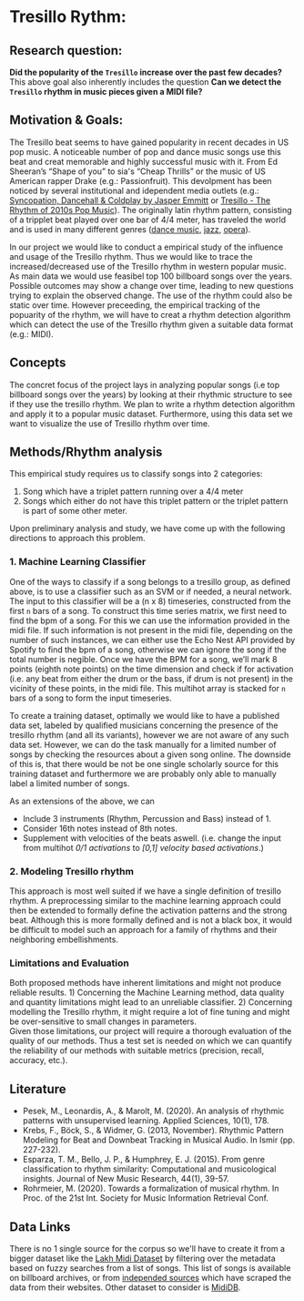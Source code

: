 





# Tresillo Rythm: 

## Research question: 

**Did the popularity of the `Tresillo` increase over the past few decades?**  
This above goal also inherently includes the question **Can we detect the `Tresillo` rhythm in music pieces given a MIDI file?**

## Motivation & Goals: 
The Tresillo beat seems to have gained popularity in recent decades in US pop music. A noticeable number of pop and dance music songs use this beat and creat memorable and highly successful music with it. From Ed Sheeran’s “Shape of you” to sia's “Cheap Thrills” or the music of US American rapper Drake (e.g.: Passionfruit). This devolpment has been noticed by several institutional and idependent media outlets (e.g.: [Syncopation, Dancehall & Coldplay by Jasper Emmitt](https://medium.com/@jasperemmitt/syncopation-dancehall-coldplay-ede27c6d01cf) or [Tresillo - The Rhythm of 2010s Pop Music](https://www.youtube.com/watch?v=DZ_yT_ukkKA)). The originally latin rhythm pattern, consisting of a tripplet beat played over one bar of 4/4 meter, has traveled the world and is used in many different genres ([dance music](https://www.youtube.com/watch?v=JGwWNGJdvx8), [jazz](https://www.youtube.com/watch?v=4CtyQXFtu2U), [opera](https://www.youtube.com/watch?v=KJ_HHRJf0xg)).

In our project we would like to conduct a empirical study of the influence and usage of the Tresillo rhythm. Thus we would like to trace the increased/decreased use of the Tresillo rhythm in western popular music. As main data we would use feasibel top 100 billboard songs over the years. Possible outcomes may show a change over time, leading to new questions trying to explain the observed change. The use of the rhythm could also be static over time.
However preceeding, the empirical tracking of the popuarity of the rhythm, we will have to creat a rhythm detection algorithm which can detect the use of the  Tresillo rhythm given a suitable data format (e.g.: MIDI).



## Concepts 

The concret focus of the project lays in analyzing popular songs (i.e top billboard songs over the years) by looking at their rhythmic structure to see if they use the tresillo rhythm. We plan to write a rhythm detection algorithm and apply it to a popular music dataset. Furthermore, using this data set we want to visualize the use of Tresillo rhythm over time. 


## Methods/Rhythm analysis

This empirical study requires us to classify songs into 2 categories: 
1) Song which have a triplet pattern running over a 4/4 meter 
2) Songs which either do not have this triplet pattern or the triplet pattern is part of some other meter.

Upon preliminary analysis and study, we have come up with the following directions to approach this problem. 
### 1. Machine Learning Classifier
One of the ways to classify if a song belongs to a tresillo group, as defined above, is to use a classifier such as an SVM or if needed, a neural network. The input to this classifier will be a (n x 8) timeseries, constructed from the first `n` bars of a song. To construct this time series matrix, we first need to find the bpm of a song. For this we can use the information provided in the midi file. If such information is not present in the midi file, depending on the number of such instances, we can either use the Echo Nest API provided by Spotify to find the bpm of a song, otherwise we can ignore the song if the total number is negible.
Once we have the BPM for a song, we’ll mark 8 points (eighth note points) on the time dimension and check if for activation (i.e. any beat from either the drum or the bass, if drum is not present) in the vicinity of these points, in the midi file. This multihot array is stacked for `n` bars of a song to form the input timeseries.

To create a training dataset, optimally we would like to have a published data set, labeled by qualified musicians concerning the presence of the tresillo rhythm (and all its variants), however we are not aware of any such data set. However, we can do the task manually for a limited number of songs by checking the resources about a given song online. The downside of this is, that there would be not be one single scholarly source for this training dataset and furthermore we are probably only able to manually label a limited number of songs.  

As an extensions of the above, we can 
- Include 3 instruments (Rhythm, Percussion and Bass) instead of 1.
- Consider 16th notes instead of 8th notes.
- Supplement with velocities of the beats aswell. (i.e. change the input from multihot _0/1 activations_ to _[0,1] velocity based activations_.)

### 2. Modeling Tresillo rhythm
This approach is most well suited if we have a single definition of tresillo rhythm. A preprocessing similar to the machine learning approach could then be extended to formally define the activation patterns and the strong beat. Although this is more formally defined and is not a black box, it would be difficult to model such an approach for a family of rhythms and their neighboring embellishments. 

### Limitations and Evaluation
Both proposed methods have inherent limitations and might not produce reliable results. 1) Concerning the Machine Learning method, data quality and quantity limitations might lead to an unreliable classifier. 2) Concerning modelling the Tresillo rhythm, it might require a lot of fine tuning and might be over-sensitive to small changes in parameters.  
Given those limitations, our project will require a thorough evaluation of the quality of our methods. Thus a test set is needed on which we can quantify the reliability of our methods with suitable metrics (precision, recall, accuracy, etc.).  

## Literature 
- Pesek, M., Leonardis, A., & Marolt, M. (2020). An analysis of rhythmic patterns with unsupervised learning. Applied Sciences, 10(1), 178.
- Krebs, F., Böck, S., & Widmer, G. (2013, November). Rhythmic Pattern Modeling for Beat and Downbeat Tracking in Musical Audio. In Ismir (pp. 227-232).
- Esparza, T. M., Bello, J. P., & Humphrey, E. J. (2015). From genre classification to rhythm similarity: Computational and musicological insights. Journal of New Music Research, 44(1), 39-57.
- Rohrmeier, M. (2020). Towards a formalization of musical rhythm. In Proc. of the 21st Int. Society for Music Information Retrieval Conf.

## Data Links
There is no 1 single source for the corpus so we'll have to create it from a bigger dataset like the [Lakh Midi Dataset](https://colinraffel.com/projects/lmd/ "The Lakh MIDI Dataset v0.1") by filtering over the metadata based on fuzzy searches from a list of songs. This list of songs is available on billboard archives, or from [independed sources](https://data.world/kcmillersean/billboard-hot-100-1958-2017 "Billboard Hot weekly charts - Data.world") which have scraped the data from their websites.
Other dataset to consider is [MidiDB](https://www.mididb.com/genres/).
